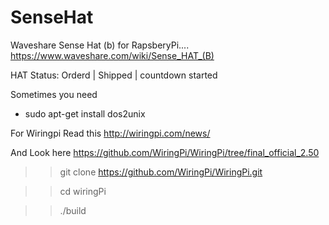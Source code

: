 # SenseHat
Waveshare Sense Hat (b) for RapsberyPi....
https://www.waveshare.com/wiki/Sense_HAT_(B)

HAT Status: Orderd | Shipped | countdown started

Sometimes you need
- sudo apt-get install dos2unix

For Wiringpi Read this http://wiringpi.com/news/

And Look here https://github.com/WiringPi/WiringPi/tree/final_official_2.50

>> git clone https://github.com/WiringPi/WiringPi.git

>> cd wiringPi

>>./build


